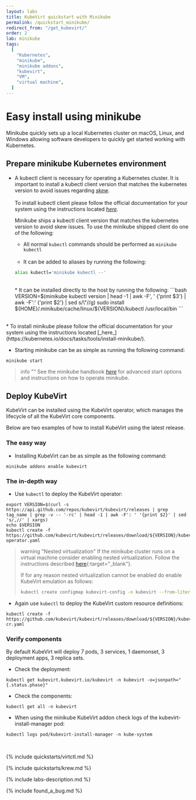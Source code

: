 ```yaml
---
layout: labs
title: KubeVirt quickstart with Minikube
permalink: /quickstart_minikube/
redirect_from: "/get_kubevirt/"
order: 2
lab: minikube
tags:
  [
    "Kubernetes",
    "minikube",
    "minikube addons",
    "kubevirt",
    "VM",
    "virtual machine",
  ]
---
```


# Easy install using minikube

Minikube quickly sets up a local Kubernetes cluster on macOS, Linux, and Windows allowing software developers to quickly get started working with Kubernetes.

## Prepare minikube Kubernetes environment

* A kubectl client is necessary for operating a Kubernetes cluster. It is important to install a  kubectl client version that matches the kubernetes version to avoid issues regarding [_skew_](https://github.com/kubernetes/community/blob/master/contributors/design-proposals/release/versioning.md#supported-releases-and-component-skew).
<br><br>
To install kubectl client please follow the official documentation for your system using the instructions located [_here_](https://kubernetes.io/docs/tasks/tools/install-kubectl/).

  Minikube ships a kubectl client version that matches the kubernetes version to avoid skew issues. To use the minikube shipped client do one of the following:
  * All normal `kubectl` commands should be performed as `minikube kubectl`<br><br>
  * It can be added to aliases by running the following:
  ```bash
  alias kubectl='minikube kubectl --'
  ```
  <br>
  * It can be installed directly to the host by running the following:
  ```bash
  VERSION=$(minikube kubectl version | head -1 | awk -F', ' {'print $3'} | awk -F':' {'print $2'} | sed s/\"//g)
  sudo install ${HOME}/.minikube/cache/linux/${VERSION}/kubectl /usr/local/bin
  ```
<br>
* To install minikube please follow the official documentation for your system using the instructions located [_here_](https://kubernetes.io/docs/tasks/tools/install-minikube/).

* Starting minikube can be as simple as running the following command:
```
minikube start
```

  > info ""
  > See the minikube handbook [_here_](https://minikube.sigs.k8s.io/docs/) for advanced start options and instructions on how to operate minikube.

## Deploy KubeVirt

KubeVirt can be installed using the KubeVirt operator, which manages the lifecycle of all the KubeVirt core components.

Below are two examples of how to install KubeVirt using the latest release.

### The easy way

* Installing KubeVirt can be as simple as the following command:
```
minikube addons enable kubevirt
```

### The in-depth way

* Use `kubectl` to deploy the KubeVirt operator:
```
export VERSION=$(curl -s https://api.github.com/repos/kubevirt/kubevirt/releases | grep tag_name | grep -v -- '-rc' | head -1 | awk -F': ' '{print $2}' | sed 's/,//' | xargs)
echo $VERSION
kubectl create -f https://github.com/kubevirt/kubevirt/releases/download/${VERSION}/kubevirt-operator.yaml
```

> warning "Nested virtualization"
> If the minikube cluster runs on a virtual machine consider enabling nested virtualization.  Follow the instructions described [here](https://docs.fedoraproject.org/en-US/quick-docs/using-nested-virtualization-in-kvm/index.html){:target="\_blank"}.
>
> If for any reason nested virtualization cannot be enabled do enable KubeVirt emulation as follows:
>```bash
> kubectl create configmap kubevirt-config -n kubevirt --from-literal debug.useEmulation=true
> ```

* Again use `kubectl` to deploy the KubeVirt custom resource definitions:
```
kubectl create -f https://github.com/kubevirt/kubevirt/releases/download/${VERSION}/kubevirt-cr.yaml
```

### Verify components

By default KubeVirt will deploy 7 pods, 3 services, 1 daemonset, 3 deployment apps, 3 replica sets.

* Check the deployment:
```
kubectl get kubevirt.kubevirt.io/kubevirt -n kubevirt -o=jsonpath="{.status.phase}"
````

* Check the components:
```
kubectl get all -n kubevirt
```

* When using the minikube KubeVirt addon check logs of the kubevirt-install-manager pod:
```
kubectl logs pod/kubevirt-install-manager -n kube-system
```
<br>

{% include quickstarts/virtctl.md %}

{% include quickstarts/krew.md %}

{% include labs-description.md %}

{% include found_a_bug.md %}
